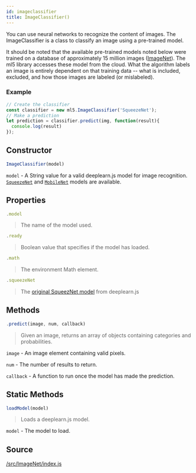 ```yaml
---
id: imageclassifier
title: ImageClassifier()
---
```


You can use neural networks to recognize the content of images. The ImageClassifier is a class to classify an image using a pre-trained model.

It should be noted that the available pre-trained models noted below were trained on a database of approximately 15 million images ([ImageNet](http://www.image-net.org/)). The ml5 library accesses
these model from the cloud. What the algorithm labels an image is entirely dependent on that training data -- what is included, excluded, and how those images are labeled (or mislabeled).

### Example

```javascript
// Create the classifier
const classifier = new ml5.ImageClassifier('SqueezeNet');
// Make a prediction
let prediction = classifier.predict(img, function(result){
  console.log(result)
});
```

## Constructor
  ```javascript
  ImageClassifier(model)
  ```
  `model` - A String value for a valid deeplearn.js model for image recognition. [`SqueezeNet`](https://github.com/PAIR-code/deeplearnjs/tree/master/models/squeezenet) and [`MobileNet`](https://github.com/PAIR-code/deeplearnjs/tree/master/models/mobilenet) models are available.


## Properties

  ```javascript
  .model
  ```
  > The name of the model used.

  ```javascript
  .ready
  ```
  > Boolean value that specifies if the model has loaded.

  ```javascript
  .math
  ```
  > The environment Math element.

  ```javascript
  .squeezeNet
  ```
  > The [original SqueezNet model](https://github.com/PAIR-code/deeplearnjs/tree/master/models/squeezenet) from deeplearn.js

## Methods

  ```javascript
  .predict(image, num, callback)
  ```
  > Given an image, returns an array of objects containing categories and probabilities.

  `image` -  An image element containing valid pixels.

  `num` -  The number of results to return.

  `callback` - A function to run once the model has made the prediction.

## Static Methods

  ```javascript
  loadModel(model)
  ```
  > Loads a deeplearn.js model.

  `model` - The model to load.

## Source

[/src/ImageNet/index.js](https://github.com/ml5js/ml5-library/blob/master/src/ImageClassifier/index.js)
